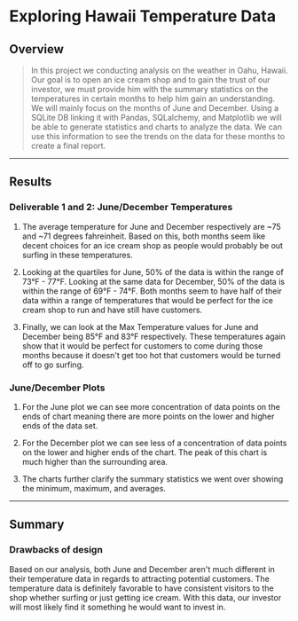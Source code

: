 # Exploring Hawaii Temperature Data
## Overview

> In this project we conducting analysis on the weather in Oahu, Hawaii. Our goal is to open an ice cream shop and to gain the trust of our investor, we must provide him with the summary statistics on the temperatures in certain months to help him gain an understanding. We will mainly focus on the months of June and December. Using a SQLite DB linking it with Pandas, SQLalchemy, and Matplotlib we will be able to generate statistics and charts to analyze the data. We can use this information to see the trends on the data for these months to create a final report. 
---

## Results
### Deliverable 1 and 2: June/December Temperatures

1. The average temperature for June and December respectively are ~75 and ~71 degrees fahreinheit. Based on this, both months seem like decent choices for an ice cream shop as people would probably be out surfing in these temperatures. 

2. Looking at the quartiles for June, 50% of the data is within the range of 73°F - 77°F. Looking at the same data for December, 50% of the data is within the range of 69°F - 74°F. Both months seem to have half of their data within a range of temperatures that would be perfect for the ice cream shop to run and have still have customers. 

3. Finally, we can look at the Max Temperature values for June and December being 85°F and 83°F respectively. These temperatures again show that it would be perfect for customers to come during those months because it doesn't get too hot that customers would be turned off to go surfing. 

### June/December Plots

1. For the June plot we can see more concentration of data points on the ends of chart meaning there are more points on the lower and higher ends of the data set.

2. For the December plot we can see less of a concentration of data points on the lower and higher ends of the chart. The peak of this chart is much higher than the surrounding area. 

3. The charts further clarify the summary statistics we went over showing the minimum, maximum, and averages.
---

## Summary
### Drawbacks of design
Based on our analysis, both June and December aren't much different in their temperature data in regards to attracting potential customers. The temperature data is definitely favorable to have consistent visitors to the shop whether surfing or just getting ice cream. With this data, our investor will most likely find it something he would want to invest in. 

